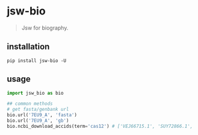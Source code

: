 # jsw-bio
> Jsw for biography.

## installation
```shell
pip install jsw-bio -U
```

## usage
```python
import jsw_bio as bio

## common methods
# get fasta/genbank url
bio.url('7EU9_A', 'fasta')
bio.url('7EU9_A', 'gb')
bio.ncbi_download_accids(term='cas12') # ['VEJ66715.1', 'SUY72866.1', 'SUY81473.1', ...
```
